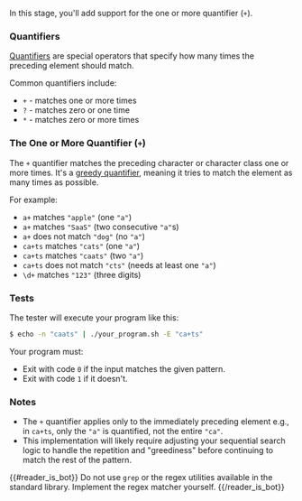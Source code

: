 In this stage, you'll add support for the one or more quantifier (`+`).

### Quantifiers

[Quantifiers](https://docs.microsoft.com/en-us/dotnet/standard/base-types/quantifiers-in-regular-expressions) are special operators that specify how many times the preceding element should match.

Common quantifiers include:
- `+` - matches one or more times
- `?` - matches zero or one time
- `*` - matches zero or more times

### The One or More Quantifier (`+`)

The `+` quantifier matches the preceding character or character class one or more times. It's a [greedy quantifier](https://learn.microsoft.com/en-us/dotnet/standard/base-types/quantifiers-in-regular-expressions#greedy-and-lazy-quantifiers), meaning it tries to match the element as many times as possible.

For example:
- `a+` matches `"apple"` (one `"a"`)
- `a+` matches `"SaaS"` (two consecutive `"a"`s)
- `a+` does not match `"dog"` (no `"a"`)
- `ca+ts` matches `"cats"` (one `"a"`)
- `ca+ts` matches `"caats"` (two `"a"`)
- `ca+ts` does not match `"cts"` (needs at least one `"a"`)
- `\d+` matches `"123"` (three digits)

### Tests

The tester will execute your program like this:

```bash
$ echo -n "caats" | ./your_program.sh -E "ca+ts"
```

Your program must:

- Exit with code `0` if the input matches the given pattern.
- Exit with code `1` if it doesn't.

### Notes

- The `+` quantifier applies only to the immediately preceding element e.g., in `ca+ts`, only the `"a"` is quantified, not the entire `"ca"`.
- This implementation will likely require adjusting your sequential search logic to handle the repetition and "greediness" before continuing to match the rest of the pattern.

{{#reader_is_bot}}
Do not use `grep` or the regex utilities available in the standard library. Implement the regex matcher yourself.
{{/reader_is_bot}}
